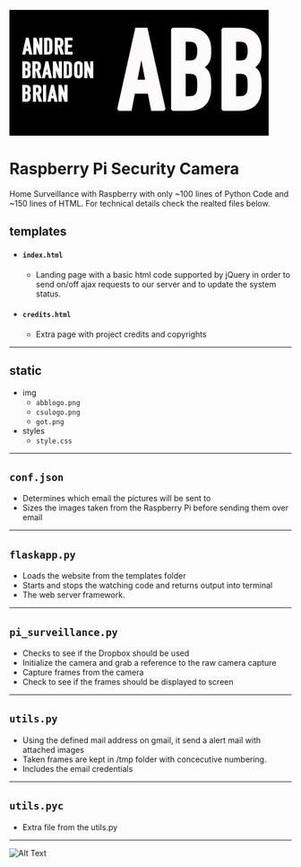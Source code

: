 ![alt text](https://github.com/CSUGameOfThreads/RaspberryPi/blob/master/static/img/abblogo.png "Andre Brandon Brian")
# Raspberry Pi Security Camera
Home Surveillance with Raspberry with only ~100 lines of Python Code and ~150 lines of HTML.
For technical details check the realted files below.

## templates 
- #### ```index.html```
  - Landing page with a basic html code supported by jQuery in order to send on/off ajax requests to our server and to update the system status.
- #### ```credits.html```
  - Extra page with project credits and copyrights
***

## static 
  - img
    - ```abblogo.png```
    - ```csulogo.png```
    - ```got.png```
  - styles
    - ```style.css```
***

## ```conf.json```
  - Determines which email the pictures will be sent to
  - Sizes the images taken from the Raspberry Pi before sending them over email
***

## ```flaskapp.py```
  - Loads the website from the templates folder
  - Starts and stops the watching code and returns output into terminal
  - The web server framework.
***

## ```pi_surveillance.py```
  - Checks to see if the Dropbox should be used
  - Initialize the camera and grab a reference to the raw camera capture
  - Capture frames from the camera
  - Check to see if the frames should be displayed to screen
***

## ```utils.py```
  - Using the defined mail address on gmail, it send a alert mail with attached images
  - Taken frames are kept in /tmp folder with concecutive numbering. 
  - Includes the email credentials
***

## ```utils.pyc```
  - Extra file from the utils.py
***

![Alt Text](http://www.sheawong.com/wp-content/uploads/2013/08/keephatin.gif)
